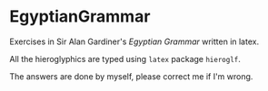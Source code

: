 # EgyptianGrammar  
Exercises in  Sir Alan Gardiner's _Egyptian Grammar_ written in latex.

All the hieroglyphics are typed using `latex` package `hieroglf`.

The answers are done by myself, please correct me if I'm wrong.
